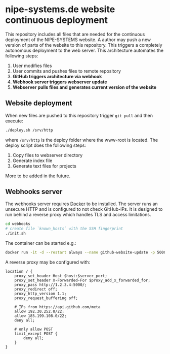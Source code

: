 # nipe-systems.de website continuous deployment

This repository includes all files that are needed for the continuous deployment of the NIPE-SYSTEMS website. A author may push a new version of parts of the website to this repository. This triggers a completely autonomous deployment to the web server. This architecture automates the following steps:

1. User modifies files
2. User commits and pushes files to remote repository
3. **GitHub triggers architecture via webhook**
4. **Webhook server triggers webserver update**
5. **Webserver pulls files and generates current version of the website**

## Website deployment

When new files are pushed to this repository trigger `git pull` and then execute:

```bash
./deploy.sh /srv/http
```

where `/srv/http` is the deploy folder where the www-root is located. The deploy script does the following steps:

1. Copy files to webserver directory
2. Generate index file
2. Generate text files for projects

More to be added in the future.

## Webhooks server

The webhooks server requires [Docker](https://docker.com) to be installed. The server runs an unsecure HTTP and is configured to not check GitHub-IPs. It is designed to run behind a reverse proxy which handles TLS and access limitations.

```bash
cd webhooks
# create file `known_hosts` with the SSH fingerprint
./init.sh
```

The container can be started e.g.:

```bash
docker run -it -d --restart always --name github-website-update -p 5000:5000 github-website-update
```

A reverse proxy may be configured with:

```nginx
location / {
	proxy_set_header Host $host:$server_port;
	proxy_set_header X-Forwarded-For $proxy_add_x_forwarded_for;
	proxy_pass http://1.2.3.4:5000/;
	proxy_redirect off;
	proxy_http_version 1.1;
	proxy_request_buffering off;
	
	# IPs from https://api.github.com/meta
	allow 192.30.252.0/22;
	allow 185.199.108.0/22;
	deny all;
	
	# only allow POST
	limit_except POST {
		deny all;
	}
}
```
